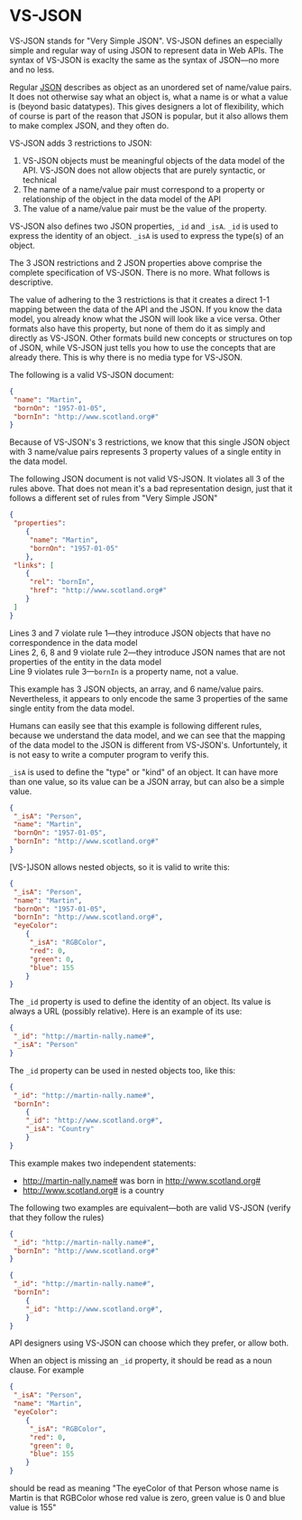 # VS-JSON

VS-JSON stands for "Very Simple JSON". 
VS-JSON defines an especially simple and regular way of using JSON to represent data in Web APIs. 
The syntax of VS-JSON is exaclty the same as the syntax of JSON—no more and no less.

Regular [JSON](http://www.json.org/) describes as object as an unordered set of name/value pairs. 
It does not otherwise say what an object is, what a name is or what a value is (beyond basic datatypes).
This gives designers a lot of flexibility, which
of course is part of the reason that JSON is popular, but it also allows them to make complex JSON, and they often do. 

VS-JSON adds 3 restrictions to JSON:

1. VS-JSON objects must be meaningful objects of the data model of the API. VS-JSON does not allow 
   objects that are purely syntactic, or technical
2. The name of a name/value pair must correspond to a property or relationship of the object in the data model
   of the API
3. The value of a name/value pair must be the value of the property.

VS-JSON also defines two JSON properties, `_id` and `_isA`. `_id` is used to express the identity of an object. `_isA` is used to
express the type(s) of an object.

The 3 JSON restrictions and 2 JSON properties above comprise the complete specification of VS-JSON. There is no more. What follows
is descriptive.

The value of adhering to the 3 restrictions is that it creates a direct 1-1 mapping between the data of the API and the JSON.
If you know the data model, you already know what the JSON will look like a vice versa. Other formats also have this property,
but none of them do it as simply and directly as VS-JSON. Other formats build new concepts or structures on top of JSON, 
while VS-JSON just tells you how to use the concepts that are already there. This is why there is no media type for VS-JSON.

The following is a valid VS-JSON document:
```JSON
{
 "name": "Martin",
 "bornOn": "1957-01-05",
 "bornIn": "http://www.scotland.org#"
}
```
Because of VS-JSON's 3 restrictions, we know that this single JSON object with 3 name/value pairs represents 3 property values of a single entity in the data model.

The following JSON document is not valid VS-JSON. It violates all 3 of the rules above. That does not mean it's a bad
representation design, just that it follows a different set of rules from "Very Simple JSON"
```JSON
{
 "properties": 
    {
     "name": "Martin",
     "bornOn": "1957-01-05"
    },
 "links": [
    {
     "rel": "bornIn",
     "href": "http://www.scotland.org#"
    } 
 ]
}
```

Lines 3 and 7 violate rule 1—they introduce JSON objects that have no correspondence in the data model  
Lines 2, 6, 8 and 9 violate rule 2—they introduce JSON names that are not properties of the entity in the data model  
Line 9 violates rule 3—`bornIn` is a property name, not a value.

This example has 3 JSON objects, an array, and 6 name/value pairs. Nevertheless, it appears to only encode the same 3 properties
of the same single entity from the data model.

Humans can easily see that this example is following different rules, because we understand the data model, and we 
can see that the mapping of the data model to the JSON is different from VS-JSON's. Unfortuntely, it is not easy to
write a computer program to verify this.

`_isA` is used to define the "type" or "kind" of an object.
It can have more than one value, so its value can be a JSON array, but can also be a simple value.
```JSON
{
 "_isA": "Person",
 "name": "Martin",
 "bornOn": "1957-01-05",
 "bornIn": "http://www.scotland.org#"
}
```

[VS-]JSON allows nested objects, so it is valid to write this:
```JSON
{
 "_isA": "Person",
 "name": "Martin",
 "bornOn": "1957-01-05",
 "bornIn": "http://www.scotland.org#",
 "eyeColor": 
    {
     "_isA": "RGBColor",
     "red": 0,
     "green": 0,
     "blue": 155
    }
}
```

The `_id` property is used to define the identity of an object. Its value is always a URL (possibly relative).
Here is an example of its use:

```JSON
{
 "_id": "http://martin-nally.name#",
 "_isA": "Person"
}
```

The `_id` property can be used in nested objects too, like this:
```JSON
{
 "_id": "http://martin-nally.name#",
 "bornIn": 
    {
    "_id": "http://www.scotland.org#",
    "_isA": "Country"
    }
}
```
This example makes two independent statements:
* http://martin-nally.name# was born in http://www.scotland.org#
* http://www.scotland.org# is a country

The following two examples are equivalent—both are valid VS-JSON (verify that they follow the rules)
```JSON
{
 "_id": "http://martin-nally.name#",
 "bornIn": "http://www.scotland.org#"
}
```
```JSON
{
 "_id": "http://martin-nally.name#",
 "bornIn": 
    {
    "_id": "http://www.scotland.org#",
    }
}
```
API designers using VS-JSON can choose which they prefer, or allow both.

When an object is missing an `_id` property, it should be read as a noun clause. For example

```JSON
{
 "_isA": "Person",
 "name": "Martin",
 "eyeColor": 
    {
     "_isA": "RGBColor",
     "red": 0,
     "green": 0,
     "blue": 155
    }
}
```
should be read as meaning
"The eyeColor of that Person whose name is Martin is that RGBColor whose red value is zero, green value is 0 and blue value is 155"
